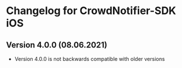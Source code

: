 # Changelog for CrowdNotifier-SDK iOS

## Version 4.0.0 (08.06.2021)

- Version 4.0.0 is not backwards compatible with older versions
